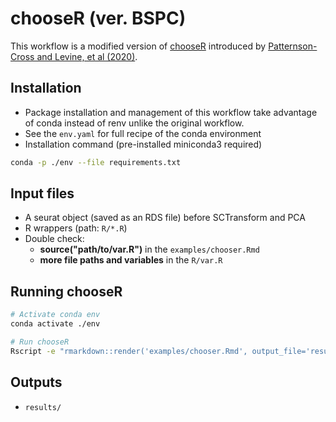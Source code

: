 # chooseR (ver. BSPC)

This workflow is a modified version of [chooseR](https://github.com/rbpatt2019/chooseR) introduced by [Patternson-Cross and Levine, et al (2020)](https://bmcbioinformatics.biomedcentral.com/articles/10.1186/s12859-021-03957-4).

## Installation

- Package installation and management of this workflow take advantage of conda instead of renv unlike the original workflow.
- See the `env.yaml` for full recipe of the conda environment
- Installation command (pre-installed miniconda3 required)

```bash
conda -p ./env --file requirements.txt
```

## Input files

- A seurat object (saved as an RDS file) before SCTransform and PCA
- R wrappers (path: `R/*.R`)
- Double check:
    - **source("path/to/var.R")** in the `examples/chooser.Rmd`
    - **more file paths and variables** in the `R/var.R`

## Running chooseR

```bash
# Activate conda env
conda activate ./env

# Run chooseR
Rscript -e "rmarkdown::render('examples/chooser.Rmd', output_file='results/report.html')"
```

## Outputs

- `results/`


